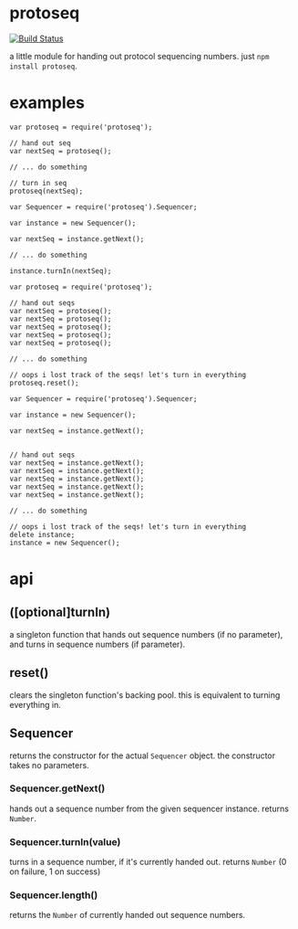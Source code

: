 # protoseq

[![Build Status](https://travis-ci.org/bengreenier/protoseq.svg?branch=master)](https://travis-ci.org/bengreenier/protoseq)

a little module for handing out protocol sequencing numbers. just `npm install protoseq`.

# examples

```
var protoseq = require('protoseq');

// hand out seq
var nextSeq = protoseq();

// ... do something

// turn in seq 
protoseq(nextSeq);
```

```
var Sequencer = require('protoseq').Sequencer;

var instance = new Sequencer();

var nextSeq = instance.getNext();

// ... do something

instance.turnIn(nextSeq);
```

```
var protoseq = require('protoseq');

// hand out seqs
var nextSeq = protoseq();
var nextSeq = protoseq();
var nextSeq = protoseq();
var nextSeq = protoseq();
var nextSeq = protoseq();

// ... do something

// oops i lost track of the seqs! let's turn in everything
protoseq.reset();
```


```
var Sequencer = require('protoseq').Sequencer;

var instance = new Sequencer();

var nextSeq = instance.getNext();


// hand out seqs
var nextSeq = instance.getNext();
var nextSeq = instance.getNext();
var nextSeq = instance.getNext();
var nextSeq = instance.getNext();
var nextSeq = instance.getNext();

// ... do something

// oops i lost track of the seqs! let's turn in everything
delete instance;
instance = new Sequencer();
```

# api

## ([optional]turnIn)

a singleton function that hands out sequence numbers (if no parameter), and turns in sequence numbers (if parameter).

## reset()

clears the singleton function's backing pool. this is equivalent to turning everything in.

## Sequencer

returns the constructor for the actual `Sequencer` object. the constructor takes no parameters.

### Sequencer.getNext()

hands out a sequence number from the given sequencer instance. returns `Number`.

### Sequencer.turnIn(value)

turns in a sequence number, if it's currently handed out. returns `Number` (0 on failure, 1 on success)

### Sequencer.length()

returns the `Number` of currently handed out sequence numbers.